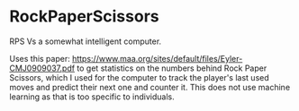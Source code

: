 # RockPaperScissors
RPS Vs a somewhat intelligent computer.

Uses this paper: https://www.maa.org/sites/default/files/Eyler-CMJ0909037.pdf to get statistics on the numbers behind Rock Paper Scissors, which I used for the computer to track the player's last used moves and predict their next one and counter it. This does not use machine learning as that is too specific to individuals.
